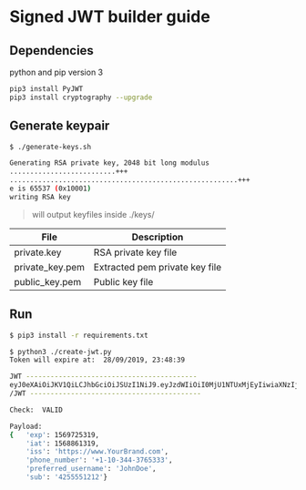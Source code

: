 # Signed JWT builder guide

## Dependencies

python and pip version 3

```bash
pip3 install PyJWT
pip3 install cryptography --upgrade
```

## Generate keypair

```bash
$ ./generate-keys.sh

Generating RSA private key, 2048 bit long modulus
..........................+++
........................................................+++
e is 65537 (0x10001)
writing RSA key
```

> will output keyfiles inside ./keys/

|File|Description|
|-|-|
|private.key|RSA private key file|
|private_key.pem|Extracted pem private key file|
|public_key.pem|Public key file|

## Run

```bash
$ pip3 install -r requirements.txt

$ python3 ./create-jwt.py
Token will expire at:  28/09/2019, 23:48:39

JWT ------------------------------------------
eyJ0eXAiOiJKV1QiLCJhbGciOiJSUzI1NiJ9.eyJzdWIiOiI0MjU1NTUxMjEyIiwiaXNzIjoiaHR0cHM6Ly93d3cuWW91ckJyYW5kLmNvbSIsInByZWZlcnJlZF91c2VybmFtZSI6IkpvaG5Eb2UiLCJwaG9uZV9udW1iZXIiOiIrMS0xMC0zNDQtMzc2NTMzMyIsImV4cCI6MTU2OTcyNTMxOSwiaWF0IjoxNTY4ODYxMzE5fQ.C_sD9QQRE24i6cHtKPaglFi9OdQNf15YVGZV09gQ8GQqXSTP2NhBpe3en4qFpdZ5rXfUQSPav81Ulz9-8SiQNcow1drJbTPBZ95Jk4HN6vNU-Qq5Cr-MAmP_eGvhs_yc43n-1WEEfrr7qrDMGbBrsKDjvi325imv0mj-lQurPIx6Iw_sh3y9VafE_SdHuQPC0Cs3d9Ul9EvgvgOKzYYVv0Sy5t_BKV2Rw6m7qkZqi-kP_T0tOoSUGGz3UeVpoii20ESp5mXE3sHBBcuMrqIJxXMP560JVJ-FxlVVsFSqMhnQvI-QnypsqnSwB6sY1Eax8pFi8wiz2BoZQpJTOhyxAw
/JWT ------------------------------------------

Check:  VALID

Payload:
{   'exp': 1569725319,
    'iat': 1568861319,
    'iss': 'https://www.YourBrand.com',
    'phone_number': '+1-10-344-3765333',
    'preferred_username': 'JohnDoe',
    'sub': '4255551212'}

```
